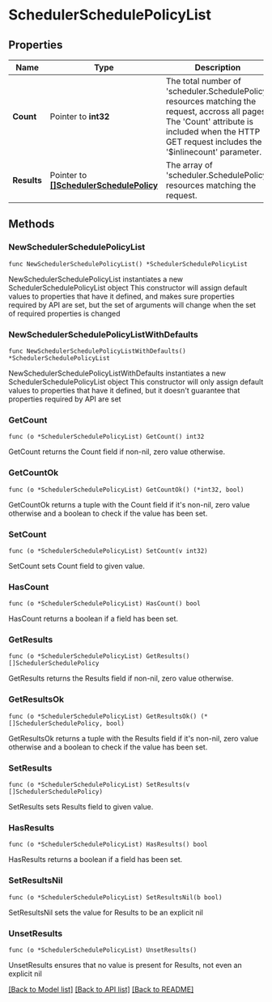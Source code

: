 # SchedulerSchedulePolicyList

## Properties

Name | Type | Description | Notes
------------ | ------------- | ------------- | -------------
**Count** | Pointer to **int32** | The total number of &#39;scheduler.SchedulePolicy&#39; resources matching the request, accross all pages. The &#39;Count&#39; attribute is included when the HTTP GET request includes the &#39;$inlinecount&#39; parameter. | [optional] 
**Results** | Pointer to [**[]SchedulerSchedulePolicy**](SchedulerSchedulePolicy.md) | The array of &#39;scheduler.SchedulePolicy&#39; resources matching the request. | [optional] 

## Methods

### NewSchedulerSchedulePolicyList

`func NewSchedulerSchedulePolicyList() *SchedulerSchedulePolicyList`

NewSchedulerSchedulePolicyList instantiates a new SchedulerSchedulePolicyList object
This constructor will assign default values to properties that have it defined,
and makes sure properties required by API are set, but the set of arguments
will change when the set of required properties is changed

### NewSchedulerSchedulePolicyListWithDefaults

`func NewSchedulerSchedulePolicyListWithDefaults() *SchedulerSchedulePolicyList`

NewSchedulerSchedulePolicyListWithDefaults instantiates a new SchedulerSchedulePolicyList object
This constructor will only assign default values to properties that have it defined,
but it doesn't guarantee that properties required by API are set

### GetCount

`func (o *SchedulerSchedulePolicyList) GetCount() int32`

GetCount returns the Count field if non-nil, zero value otherwise.

### GetCountOk

`func (o *SchedulerSchedulePolicyList) GetCountOk() (*int32, bool)`

GetCountOk returns a tuple with the Count field if it's non-nil, zero value otherwise
and a boolean to check if the value has been set.

### SetCount

`func (o *SchedulerSchedulePolicyList) SetCount(v int32)`

SetCount sets Count field to given value.

### HasCount

`func (o *SchedulerSchedulePolicyList) HasCount() bool`

HasCount returns a boolean if a field has been set.

### GetResults

`func (o *SchedulerSchedulePolicyList) GetResults() []SchedulerSchedulePolicy`

GetResults returns the Results field if non-nil, zero value otherwise.

### GetResultsOk

`func (o *SchedulerSchedulePolicyList) GetResultsOk() (*[]SchedulerSchedulePolicy, bool)`

GetResultsOk returns a tuple with the Results field if it's non-nil, zero value otherwise
and a boolean to check if the value has been set.

### SetResults

`func (o *SchedulerSchedulePolicyList) SetResults(v []SchedulerSchedulePolicy)`

SetResults sets Results field to given value.

### HasResults

`func (o *SchedulerSchedulePolicyList) HasResults() bool`

HasResults returns a boolean if a field has been set.

### SetResultsNil

`func (o *SchedulerSchedulePolicyList) SetResultsNil(b bool)`

 SetResultsNil sets the value for Results to be an explicit nil

### UnsetResults
`func (o *SchedulerSchedulePolicyList) UnsetResults()`

UnsetResults ensures that no value is present for Results, not even an explicit nil

[[Back to Model list]](../README.md#documentation-for-models) [[Back to API list]](../README.md#documentation-for-api-endpoints) [[Back to README]](../README.md)


